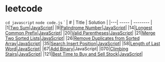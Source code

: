 # leetcode

`cd javascript`
`node code.js`
`
| # | Title | Solution |
|---| ----- | -------- |
|1|[Two Sum](https://leetcode.com/problems/two-sum/description/)|[JavaScript](https://github.com/roroiii/leetcode/blob/main/javascript/001_Two_Sum.js)|
|9|[Palindrome Number](https://leetcode.com/problems/palindrome-number/description/)|[JavaScript](https://github.com/roroiii/leetcode/blob/main/javascript/009_Palindrome_Number.js)|
|14|[Longest Common Prefix](https://leetcode.com/problems/longest-common-prefix/description/)|[JavaScript](https://github.com/roroiii/leetcode/blob/main/javascript/014_Longest_Common_Prefix.js)|
|20|[Valid Parentheses](https://leetcode.com/problems/valid-parentheses/description/)|[JavaScript](https://github.com/roroiii/leetcode/blob/main/javascript/020_Valid_Parentheses.js)|
|21|[Merge Two Sorted Lists](https://leetcode.com/problems/merge-two-sorted-lists/description/)|[JavaScript](https://github.com/roroiii/leetcode/blob/main/javascript/021_Merge_Two_Sorted_Lists.js)|
|26|[Remove Duplicates from Sorted Array](https://leetcode.com/problems/remove-duplicates-from-sorted-array/description/)|[JavaScript](https://github.com/roroiii/leetcode/blob/main/javascript/026_Remove_Duplicates_from_Sorted_Array.js)|
|35|[Search Insert Position](https://leetcode.com/problems/search-insert-position/description/)|[JavaScript](https://github.com/roroiii/leetcode/blob/main/javascript/035_Search_Insert_Position.js)|
|58|[Length of Last Word](https://leetcode.com/problems/length-of-last-word/description/)|[JavaScript](https://github.com/roroiii/leetcode/blob/main/javascript/058_Length_of_Last_Word.js)|
|67|[Add Binary](https://leetcode.com/problems/length-of-last-word/description/)|JavaScript|
|070|[Climbing Stairs](https://leetcode.com/problems/climbing-stairs/description/)|[JavaScript](https://github.com/roroiii/leetcode/blob/main/javascript/070_Climbing_Stairs.js)|
|121|[Best Time to Buy and Sell Stock](https://leetcode.com/problems/best-time-to-buy-and-sell-stock/)|[JavaScript](https://github.com/roroiii/leetcode/blob/main/javascript/121_Best_Time_to_Buy_and_Sell_Stock.js)|
